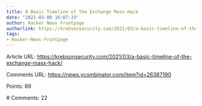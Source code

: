 ```yaml
---
title: A Basic Timeline of the Exchange Mass-Hack
date: "2021-03-08 16:07:33"
author: Hacker News Frontpage
authorlink: https://krebsonsecurity.com/2021/03/a-basic-timeline-of-the-exchange-mass-hack/
tags:
- Hacker-News-Frontpage
---
```


<p>Article URL: <a href="https://krebsonsecurity.com/2021/03/a-basic-timeline-of-the-exchange-mass-hack/">https://krebsonsecurity.com/2021/03/a-basic-timeline-of-the-exchange-mass-hack/</a></p>
<p>Comments URL: <a href="https://news.ycombinator.com/item?id=26387190">https://news.ycombinator.com/item?id=26387190</a></p>
<p>Points: 89</p>
<p># Comments: 22</p>
